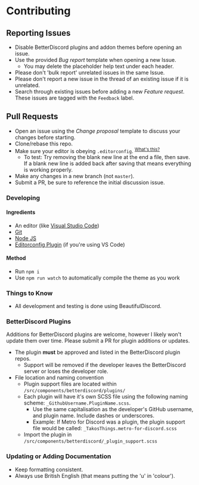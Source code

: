 # Contributing

## Reporting Issues
* Disable BetterDiscord plugins and addon themes before opening an issue. 
* Use the provided *Bug report* template when opening a new Issue.
  * You may delete the placeholder help text under each header.
* Please don't 'bulk report' unrelated issues in the same Issue.
* Please don't report a new issue in the thread of an existing issue if it is unrelated.
* Search through existing issues before adding a new *Feature request*. These issues are tagged with the `Feedback` label.

## Pull Requests
* Open an issue using the *Change proposal* template to discuss your changes before starting.
* Clone/rebase this repo.
* Make sure your editor is obeying `.editorconfig`. <sup>[What's this?](https://editorconfig.org/)</sup>
  * To test: Try removing the blank new line at the end a file, then save. If a blank new line is added back after saving that means everything is working properly.
* Make any changes in a new branch (not `master`).
* Submit a PR, be sure to reference the initial discussion issue.

### Developing
#### Ingredients
* An editor (like [Visual Studio Code](https://code.visualstudio.com/))
* [Git](https://git-scm.com/)
* [Node JS](https://nodejs.org/en/)
* [Editorconfig Plugin](https://marketplace.visualstudio.com/items?itemName=EditorConfig.EditorConfig) (if you're using VS Code)
#### Method
* Run `npm i`
* Use `npm run watch` to automatically compile the theme as you work

### Things to Know
* All development and testing is done using BeautifulDiscord.

### BetterDiscord Plugins
Additions for BetterDiscord plugins are welcome, however I likely won't update them over time. Please submit a PR for plugin additions or updates.
* The plugin **must** be approved and listed in the BetterDiscord plugin repos.
  * Support will be removed if the developer leaves the BetterDiscord server or loses the developer role.
* File location and naming convention
  * Plugin support files are located within `/src/components/betterdiscord/plugins/`
  * Each plugin will have it's own SCSS file using the following naming scheme: `_GithubUsername.PluginName.scss`.
    * Use the same capitalisation as the developer's GitHub username, and plugin name. Include dashes or underscores.
    * Example: If Metro for Discord was a plugin, the plugin support file would be called: `_TakosThings.metro-for-discord.scss`
  * Import the plugin in `/src/components/betterdiscord/_plugin_support.scss`

### Updating or Adding Documentation
* Keep formatting consistent.
* Always use British English (that means putting the 'u' in 'colour').
